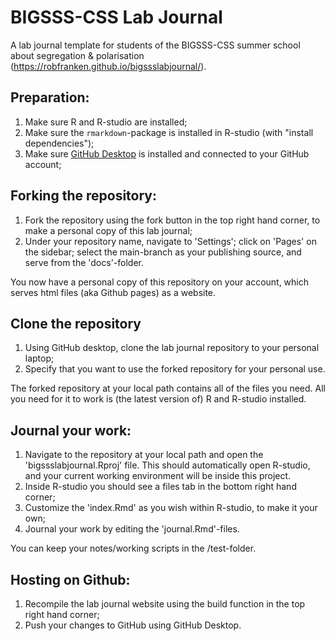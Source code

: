 # BIGSSS-CSS Lab Journal
A lab journal template for students of the BIGSSS-CSS summer school about segregation & polarisation (https://robfranken.github.io/bigssslabjournal/).


## Preparation:

1. Make sure R and R-studio are installed;
2. Make sure the `rmarkdown`-package is installed in R-studio (with "install dependencies");
3. Make sure [GitHub Desktop](https://desktop.github.com) is installed and connected to your GitHub account;

## Forking the repository:

1. Fork the repository using the fork button in the top right hand corner, to make a personal copy of this lab journal;
2. Under your repository name, navigate to 'Settings'; click on 'Pages' on the sidebar; select the main-branch as your publishing source, and serve from the 'docs'-folder.

You now have a personal copy of this repository on your account, which serves html files (aka Github pages) as a website.

## Clone the repository
1. Using GitHub desktop, clone the lab journal repository to your personal laptop;
2. Specify that you want to use the forked repository for your personal use. 

The forked repository at your local path contains all of the files you need. All you need for it to work is (the latest version of) R and R-studio installed.

## Journal your work:
1. Navigate to the repository at your local path and open the 'bigssslabjournal.Rproj' file. This should automatically open R-studio, and your current working environment will be inside this project.
2. Inside R-studio you should see a files tab in the bottom right hand corner; 
3. Customize the 'index.Rmd' as you wish within R-studio, to make it your own;
4. Journal your work by editing the 'journal.Rmd'-files.

You can keep your notes/working scripts in the /test-folder.

## Hosting on Github:
1. Recompile the lab journal website using the build function in the top right hand corner;
2. Push your changes to GitHub using GitHub Desktop.
